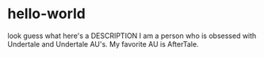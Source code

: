 # hello-world
look guess what here's a DESCRIPTION
I am a person who is obsessed with Undertale and Undertale AU's. My favorite AU is AfterTale.
